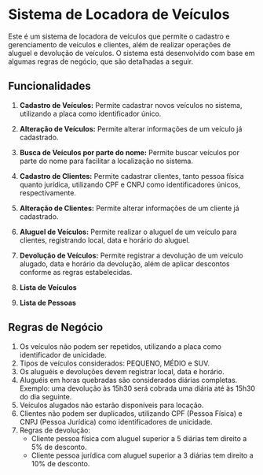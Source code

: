 # Sistema de Locadora de Veículos

Este é um sistema de locadora de veículos que permite o cadastro e gerenciamento de veículos e clientes, além de realizar operações de aluguel e devolução de veículos. O sistema está desenvolvido com base em algumas regras de negócio, que são detalhadas a seguir.

## Funcionalidades

1. **Cadastro de Veículos:** Permite cadastrar novos veículos no sistema, utilizando a placa como identificador único.

2. **Alteração de Veículos:** Permite alterar informações de um veículo já cadastrado.

3. **Busca de Veículos por parte do nome:** Permite buscar veículos por parte do nome para facilitar a localização no sistema.

4. **Cadastro de Clientes:** Permite cadastrar clientes, tanto pessoa física quanto jurídica, utilizando CPF e CNPJ como identificadores únicos, respectivamente.

5. **Alteração de Clientes:** Permite alterar informações de um cliente já cadastrado.

6. **Aluguel de Veículos:** Permite realizar o aluguel de um veículo para clientes, registrando local, data e horário do aluguel.

7. **Devolução de Veículos:** Permite registrar a devolução de um veículo alugado, data e horário da devolução, além de aplicar descontos conforme as regras estabelecidas.

8. **Lista de Veículos**

9. **Lista de Pessoas**


## Regras de Negócio

1. Os veículos não podem ser repetidos, utilizando a placa como identificador de unicidade.
2. Tipos de veículos considerados: PEQUENO, MÉDIO e SUV.
3. Os aluguéis e devoluções devem registrar local, data e horário.
4. Aluguéis em horas quebradas são considerados diárias completas. Exemplo: uma devolução às 15h30 será cobrada uma diária até às 15h30 do dia seguinte.
5. Veículos alugados não estarão disponíveis para locação.
6. Clientes não podem ser duplicados, utilizando CPF (Pessoa Física) e CNPJ (Pessoa Jurídica) como identificadores de unicidade.
7. Regras de devolução:
    - Cliente pessoa física com aluguel superior a 5 diárias tem direito a 5% de desconto.
    - Cliente pessoa jurídica com aluguel superior a 3 diárias tem direito a 10% de desconto.

